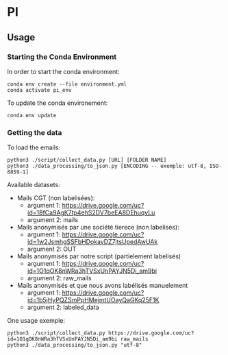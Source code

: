 # PI

## Usage

### Starting the Conda Environment

In order to start the conda environment: 

```
conda env create --file environment.yml
conda activate pi_env
```

To update the conda environement:

```
conda env update
```

### Getting the data

To load the emails:

```{python}
python3 ./script/collect_data.py [URL] [FOLDER NAME]
python3 ./data_processing/to_json.py [ENCODING -- exemple: utf-8, ISO-8859-1]
``` 

Available datasets:

- Mails CGT (non labelisées): 
	- argument 1: https://drive.google.com/uc?id=18fCa9AgK7tp4ehS2DV7beEA8DEhuqvLu
	- argument 2: mails
- Mails anonymisés par une société tierece (non labelisés): 
	- argument 1: https://drive.google.com/uc?id=1w2JsmhgSSFbHDokavDZ7jtsUpedAwUAk
	- argument 2: OUT
- Mails anonymisés par notre script (partielement labelisés)
	- argument 1: https://drive.google.com/uc?id=1O1qOK8nWRa3hTVSxUnPAYJN5Di_am9bi
	- argument 2: raw_mails
- Mails anonymisés et que nous avons labélisés manuelement
	- argument 1: https://drive.google.com/uc?id=1b5jHyPQZSmPpHMejmtUOayQaGKq25F1K
	- argument 2: labeled_data

One usage exemple:

```{python}
python3 ./script/collect_data.py https://drive.google.com/uc?id=1O1qOK8nWRa3hTVSxUnPAYJN5Di_am9bi raw_mails
python3 ./data_processing/to_json.py "utf-8"
```
